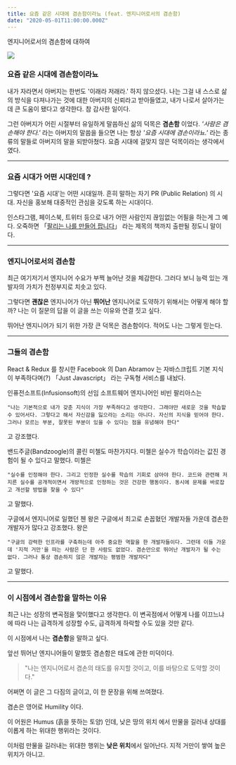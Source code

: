 ```yaml
---
title: 요즘 같은 시대에 겸손함이라뇨 (feat. 엔지니어로서의 겸손함)
date: "2020-05-01T11:00:00.000Z"
---
```


엔지니어로서의 겸손함에 대하여

<!-- more -->

![](https://post-phinf.pstatic.net/MjAxODA4MzBfNTQg/MDAxNTM1NjA2MDMzNDA4.p7F2BNxpl33AUY-d6zmPDiZCOi94rWab_TBS7Vil1oMg.eQ_opjOmtnZvwdf1GinhRKd8KYe-eAWcOZXCJwkAFs0g.JPEG/boyReading.jpg?type=w1200)

### 요즘 같은 시대에 겸손함이라뇨

내가 자라면서 아버지는 한번도 '이래라 저래라.' 하지 않으셨다.
나는 그걸 내 스스로 삶의 방식을 다져나가는 것에 대한 아버지의 신뢰라고 받아들였고, 내가 나로서 살아가는데
큰 도움이 됐다고 생각한다. 참 감사한 일이다.


그런 아버지가 어린 시절부터 유일하게 말씀하신 삶의 덕목은 **겸손함** 이었다. *'사람은 겸손해야 한다.'* 라는
아버지의 말씀을 들으면 나는 항상 *'요즘 시대에 겸손이라뇨.'* 라는 종류의 말들로 아버지의 말을 되받아쳤다. 요즘 시대에 걸맞지 않은
덕목이라는 생각에서였다.

---

### 요즘 시대가 어떤 시대인데 ?

그렇다면 '요즘 시대'는 어떤 시대일까. 흔히 말하는 자기 PR (Public Relation) 의 시대.
자신을 홍보해 대중적인 관심을 갖도록 하는 시대이다.

인스타그램, 페이스북, 트위터 등으로 내가 어떤 사람인지 끊임없는
어필을 하는게 그 예다. 오죽하면 「[팔리는 나를 만들어 팝니다](http://www.yes24.com/Product/Goods/87610152)」 라는 제목의 책까지 출판될 정도니 말이다.

---

### 엔지니어로서의 겸손함

최근 여기저기서 엔지니어 수요가 부쩍 늘어난 것을 체감한다. 그러다 보니 능력 있는 개발자의 가치가 천정부지로 치솟고 있다.

그렇다면 **괜찮은** 엔지니어가 아닌 **뛰어난** 엔지니어로 도약하기 위해서는 어떻게 해야 할까?
나는 이 질문의 답을 이 글을 쓰는 이유와 연결 짓고 싶다.

뛰어난 엔지니어가 되기 위한 가장 큰 덕목은 겸손함이다. 적어도 나는 그렇게 믿는다.

---

### 그들의 겸손함

React & Redux 를 창시한 Facebook 의 Dan Abramov 는 자바스크립트 기본 지식이 부족하다며(?)  「Just Javascript」 라는
구독형 서비스를 내놨다.

인퓨전소프트(Infusionsoft)의 선임 소프트웨어 엔지니어인 비빈 팔리아스는

`
"나는 기본적으로 내가 갖춘 지식이 가장 부족하다고 생각한다.
그래야만 새로운 것을 학습할 수 있어서다. 그렇다고 해서 자신감을 잃으라는 소리는 아니다.
자신의 지식을 믿어야 한다. 그러나 모르는 부분, 잘못된 부분이 있을 수 있다는 점을 유념해야 한다"
`

고 강조했다.

밴드주글(Bandzoogle)의 콜린 미첼도 마찬가지다.
미첼은 실수가 학습이라는 값진 경험이 될 수 있다고 말했다.
미첼은

`
"실수를 인정해야 한다. 그리고 인정한 실수를 학습의 기회로 삼아야 한다.
코드와 관련해 저지른 실수를 공개적이면서 개방적으로 인정하는 것은 건강한 행동이다. 동시에 문제를 바로잡고 개선할 방법을 찾을 수 있다"
`

고 말했다.

구글에서 엔지니어로 일했던 첸 왕은 구글에서 최고로 손꼽혔던 개발자들 가운데 겸손한 개발자가 많다고 강조했다.
왕은

`"구글의 강력한 인프라를 구축하는데 아주 중요한 역할을 한 개발자들이다.
그런데 이들 가운데 '지적 거만'을 떠는 사람은 단 한 사람도 없었다.
겸손만으로 뛰어난 개발자가 될 수는 없다.
그러나 통상 겸손하지 않은 개발자는 평범한 개발자다"`

고 말했다.

---

### 이 시점에서 겸손함을 말하는 이유

최근 나는 성장의 변곡점을 맞이했다고 생각한다. 이 변곡점에서 어떻게 나를 이끄느냐에 따라 나는 급격하게 성장할 수도, 급격하게 하락할 수도 있을 것만 같다.


이 시점에서 나는 **겸손함**을 말하고 싶다.

앞선 뛰어난 엔지니어들이 말했듯 겸손함은 태도에 관한 미덕이다.

> "나는 엔지니어로서 겸손의 태도를 유지할 것이고, 이를 바탕으로 도약할 것이다."

어쩌면 이 글은 그 다짐의 글이고, 이 한 문장을 위해 쓰여졌다.


겸손은 영어로 Humility 이다.

이 어원은 Humus (흙을 뜻하는 토양) 인데,
낮은 땅의 위치 에서 만물을 길러내 상대를 이롭게 하는 위대한 행위라는 것이다.

이처럼 만물을 길러내는 위대한 행위는 **낮은 위치**에서 일어난다. 지적 거만이 쌓여 높은 위치가 아니고.
